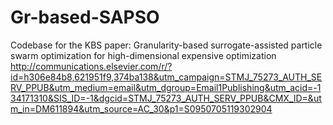 # Gr-based-SAPSO
Codebase for the KBS paper: Granularity-based surrogate-assisted particle swarm optimization for high-dimensional expensive optimization
http://communications.elsevier.com/r/?id=h306e84b8,621951f9,374ba138&utm_campaign=STMJ_75273_AUTH_SERV_PPUB&utm_medium=email&utm_dgroup=Email1Publishing&utm_acid=-134171310&SIS_ID=-1&dgcid=STMJ_75273_AUTH_SERV_PPUB&CMX_ID=&utm_in=DM611894&utm_source=AC_30&p1=S0950705119302904
